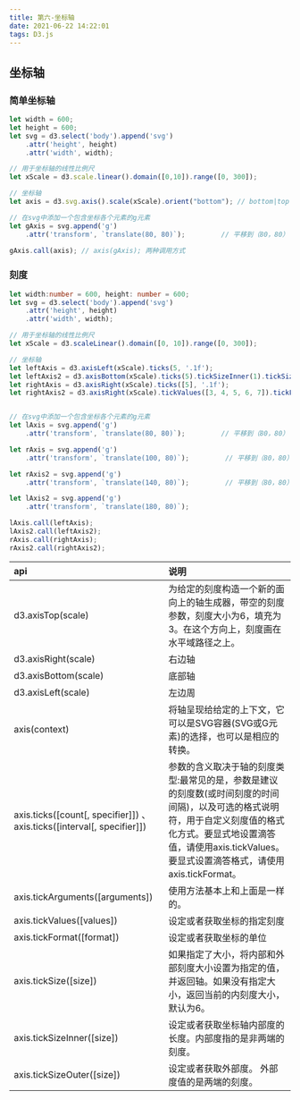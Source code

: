 ```yaml
---
title: 第六-坐标轴
date: 2021-06-22 14:22:01
tags: D3.js
---
```


## 坐标轴


### 简单坐标轴

```javascript
let width = 600;
let height = 600;
let svg = d3.select('body').append('svg')
    .attr('height', height)
    .attr('width', width);

// 用于坐标轴的线性比例尺
let xScale = d3.scale.linear().domain([0,10]).range([0, 300]);

// 坐标轴
let axis = d3.svg.axis().scale(xScale).orient("bottom"); // bottom|top|left|right

// 在svg中添加一个包含坐标各个元素的g元素
let gAxis = svg.append('g')
    .attr('transform', `translate(80, 80)`);         // 平移到（80，80）

gAxis.call(axis); // axis(gAxis); 两种调用方式
```

### 刻度
```typescript
let width:number = 600, height: number = 600;
let svg = d3.select('body').append('svg')
    .attr('height', height)
    .attr('width', width);

// 用于坐标轴的线性比例尺
let xScale = d3.scaleLinear().domain([0, 10]).range([0, 300]);

// 坐标轴
let leftAxis = d3.axisLeft(xScale).ticks(5, '.1f');
let leftAxis2 = d3.axisBottom(xScale).ticks(5).tickSizeInner(1).tickSizeOuter(5); // 内部多多头长度=1;两侧多多头长度=5
let rightAxis = d3.axisRight(xScale).ticks([5], '.1f');
let rightAxis2 = d3.axisRight(xScale).tickValues([3, 4, 5, 6, 7]).tickFormat(d3.format("$.1f"));


// 在svg中添加一个包含坐标各个元素的g元素
let lAxis = svg.append('g')
    .attr('transform', `translate(80, 80)`);         // 平移到（80，80）

let rAxis = svg.append('g')
    .attr('transform', `translate(100, 80)`);         // 平移到（80，80）

let rAxis2 = svg.append('g')
    .attr('transform', `translate(140, 80)`);         // 平移到（80，80）

let lAxis2 = svg.append('g')
    .attr('transform', `translate(180, 80)`);

lAxis.call(leftAxis);
lAxis2.call(leftAxis2);
rAxis.call(rightAxis);
rAxis2.call(rightAxis2);
```

api | 说明
:- | :-
d3.axisTop(scale)| 为给定的刻度构造一个新的面向上的轴生成器，带空的刻度参数，刻度大小为6，填充为3。在这个方向上，刻度画在水平域路径之上。
d3.axisRight(scale)| 	右边轴
d3.axisBottom(scale)| 	底部轴
d3.axisLeft(scale)| 	左边周
axis(context)| 	将轴呈现给给定的上下文，它可以是SVG容器(SVG或G元素)的选择，也可以是相应的转换。
axis.ticks([count[, specifier]]) 、 axis.ticks([interval[, specifier]])| 	参数的含义取决于轴的刻度类型:最常见的是，参数是建议的刻度数(或时间刻度的时间间隔)，以及可选的格式说明符，用于自定义刻度值的格式化方式。要显式地设置滴答值，请使用axis.tickValues。要显式设置滴答格式，请使用axis.tickFormat。
axis.tickArguments([arguments])| 	使用方法基本上和上面是一样的。
axis.tickValues([values])	| 设定或者获取坐标的指定刻度
axis.tickFormat([format])	| 设定或者获取坐标的单位
axis.tickSize([size])	| 如果指定了大小，将内部和外部刻度大小设置为指定的值，并返回轴。如果没有指定大小，返回当前的内刻度大小，默认为6。
axis.tickSizeInner([size])| 	设定或者获取坐标轴内部度的长度。内部度指的是非两端的刻度。
axis.tickSizeOuter([size])| 设定或者获取外部度。 外部度值的是两端的刻度。


